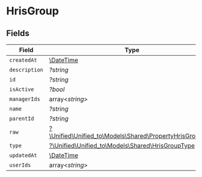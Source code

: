 # HrisGroup


## Fields

| Field                                                                                                  | Type                                                                                                   | Required                                                                                               | Description                                                                                            |
| ------------------------------------------------------------------------------------------------------ | ------------------------------------------------------------------------------------------------------ | ------------------------------------------------------------------------------------------------------ | ------------------------------------------------------------------------------------------------------ |
| `createdAt`                                                                                            | [\DateTime](https://www.php.net/manual/en/class.datetime.php)                                          | :heavy_minus_sign:                                                                                     | N/A                                                                                                    |
| `description`                                                                                          | *?string*                                                                                              | :heavy_minus_sign:                                                                                     | N/A                                                                                                    |
| `id`                                                                                                   | *?string*                                                                                              | :heavy_minus_sign:                                                                                     | N/A                                                                                                    |
| `isActive`                                                                                             | *?bool*                                                                                                | :heavy_minus_sign:                                                                                     | N/A                                                                                                    |
| `managerIds`                                                                                           | array<*string*>                                                                                        | :heavy_minus_sign:                                                                                     | N/A                                                                                                    |
| `name`                                                                                                 | *?string*                                                                                              | :heavy_minus_sign:                                                                                     | N/A                                                                                                    |
| `parentId`                                                                                             | *?string*                                                                                              | :heavy_minus_sign:                                                                                     | N/A                                                                                                    |
| `raw`                                                                                                  | [?\Unified\Unified_to\Models\Shared\PropertyHrisGroupRaw](../../Models/Shared/PropertyHrisGroupRaw.md) | :heavy_minus_sign:                                                                                     | N/A                                                                                                    |
| `type`                                                                                                 | [?\Unified\Unified_to\Models\Shared\HrisGroupType](../../Models/Shared/HrisGroupType.md)               | :heavy_minus_sign:                                                                                     | N/A                                                                                                    |
| `updatedAt`                                                                                            | [\DateTime](https://www.php.net/manual/en/class.datetime.php)                                          | :heavy_minus_sign:                                                                                     | N/A                                                                                                    |
| `userIds`                                                                                              | array<*string*>                                                                                        | :heavy_minus_sign:                                                                                     | N/A                                                                                                    |
